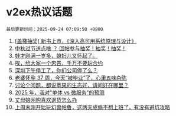 # v2ex热议话题

`最后更新时间：2025-09-24 07:09:50 +0800`

1. [[盖楼抽奖] 新书上市，《深入高可用系统原理与设计》](https://www.v2ex.com/t/1161188)
1. [中秋过节送点啥 ？ 回帖参与抽奖！抽奖！抽奖！](https://www.v2ex.com/t/1161186)
1. [娃才刚满一岁多，媳妇儿又怀起了。](https://www.v2ex.com/t/1161187)
1. [唉，给大家一个忠告，千万不要玩合约](https://www.v2ex.com/t/1161190)
1. [深圳下午停工了，你们公司停了么？](https://www.v2ex.com/t/1161192)
1. [老婆怀孕 37 周，今天“被毕业”了，心里五味杂陈](https://www.v2ex.com/t/1161332)
1. [讨论个问题，都说苹果的生态好，请问好在哪里？](https://www.v2ex.com/t/1161276)
1. [2025 年，我对"单体 vs 微服务"的预测](https://www.v2ex.com/t/1161233)
1. [丈母娘网购喜欢退货怎么办](https://www.v2ex.com/t/1161198)
1. [上周末刚开始玩幻兽帕鲁，这两天成瘾不想上班了，有没有避坑攻略](https://www.v2ex.com/t/1161185)

